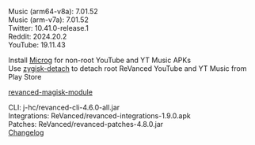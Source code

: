 Music (arm64-v8a): 7.01.52  
Music (arm-v7a): 7.01.52  
Twitter: 10.41.0-release.1  
Reddit: 2024.20.2  
YouTube: 19.11.43  

Install [Microg](https://github.com/ReVanced/GmsCore/releases) for non-root YouTube and YT Music APKs  
Use [zygisk-detach](https://github.com/j-hc/zygisk-detach) to detach root ReVanced YouTube and YT Music from Play Store  

[revanced-magisk-module](https://github.com/Vucko130/revanced-magisk-module)
  
CLI: j-hc/revanced-cli-4.6.0-all.jar  
Integrations: ReVanced/revanced-integrations-1.9.0.apk  
Patches: ReVanced/revanced-patches-4.8.0.jar  
[Changelog](https://github.com/ReVanced/revanced-patches/releases/tag/v4.8.0)  
